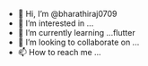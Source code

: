 - 👋 Hi, I’m @bharathiraj0709
- 👀 I’m interested in ...
- 🌱 I’m currently learning ...flutter
- 💞️ I’m looking to collaborate on ...
- 📫 How to reach me ...

<!---
bharathiraj0709/bharathiraj0709 is a ✨ special ✨ repository because its `README.md` (this file) appears on your GitHub profile.
You can click the Preview link to take a look at your changes.
--->
